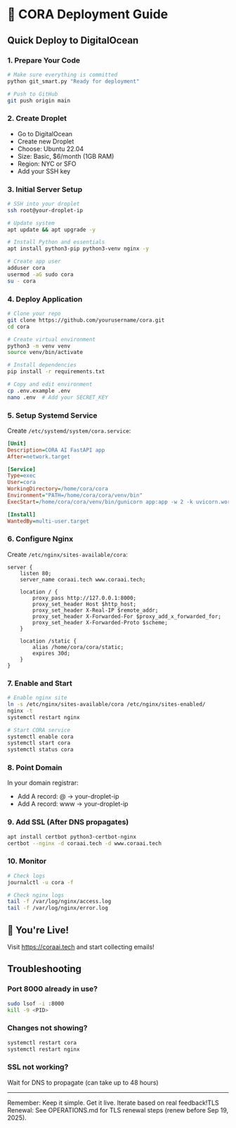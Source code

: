 # 🚀 CORA Deployment Guide

## Quick Deploy to DigitalOcean

### 1. Prepare Your Code
```bash
# Make sure everything is committed
python git_smart.py "Ready for deployment"

# Push to GitHub
git push origin main
```

### 2. Create Droplet
- Go to DigitalOcean
- Create new Droplet
- Choose: Ubuntu 22.04
- Size: Basic, $6/month (1GB RAM)
- Region: NYC or SFO
- Add your SSH key

### 3. Initial Server Setup
```bash
# SSH into your droplet
ssh root@your-droplet-ip

# Update system
apt update && apt upgrade -y

# Install Python and essentials
apt install python3-pip python3-venv nginx -y

# Create app user
adduser cora
usermod -aG sudo cora
su - cora
```

### 4. Deploy Application
```bash
# Clone your repo
git clone https://github.com/yourusername/cora.git
cd cora

# Create virtual environment
python3 -m venv venv
source venv/bin/activate

# Install dependencies
pip install -r requirements.txt

# Copy and edit environment
cp .env.example .env
nano .env  # Add your SECRET_KEY
```

### 5. Setup Systemd Service
Create `/etc/systemd/system/cora.service`:
```ini
[Unit]
Description=CORA AI FastAPI app
After=network.target

[Service]
Type=exec
User=cora
WorkingDirectory=/home/cora/cora
Environment="PATH=/home/cora/cora/venv/bin"
ExecStart=/home/cora/cora/venv/bin/gunicorn app:app -w 2 -k uvicorn.workers.UvicornWorker --bind 0.0.0.0:8000

[Install]
WantedBy=multi-user.target
```

### 6. Configure Nginx
Create `/etc/nginx/sites-available/cora`:
```nginx
server {
    listen 80;
    server_name coraai.tech www.coraai.tech;

    location / {
        proxy_pass http://127.0.0.1:8000;
        proxy_set_header Host $http_host;
        proxy_set_header X-Real-IP $remote_addr;
        proxy_set_header X-Forwarded-For $proxy_add_x_forwarded_for;
        proxy_set_header X-Forwarded-Proto $scheme;
    }

    location /static {
        alias /home/cora/cora/static;
        expires 30d;
    }
}
```

### 7. Enable and Start
```bash
# Enable nginx site
ln -s /etc/nginx/sites-available/cora /etc/nginx/sites-enabled/
nginx -t
systemctl restart nginx

# Start CORA service
systemctl enable cora
systemctl start cora
systemctl status cora
```

### 8. Point Domain
In your domain registrar:
- Add A record: @ → your-droplet-ip
- Add A record: www → your-droplet-ip

### 9. Add SSL (After DNS propagates)
```bash
apt install certbot python3-certbot-nginx
certbot --nginx -d coraai.tech -d www.coraai.tech
```

### 10. Monitor
```bash
# Check logs
journalctl -u cora -f

# Check nginx logs
tail -f /var/log/nginx/access.log
tail -f /var/log/nginx/error.log
```

## 🎉 You're Live!

Visit https://coraai.tech and start collecting emails!

## Troubleshooting

### Port 8000 already in use?
```bash
sudo lsof -i :8000
kill -9 <PID>
```

### Changes not showing?
```bash
systemctl restart cora
systemctl restart nginx
```

### SSL not working?
Wait for DNS to propagate (can take up to 48 hours)

---

Remember: Keep it simple. Get it live. Iterate based on real feedback!TLS Renewal: See OPERATIONS.md for TLS renewal steps (renew before Sep 19, 2025).
